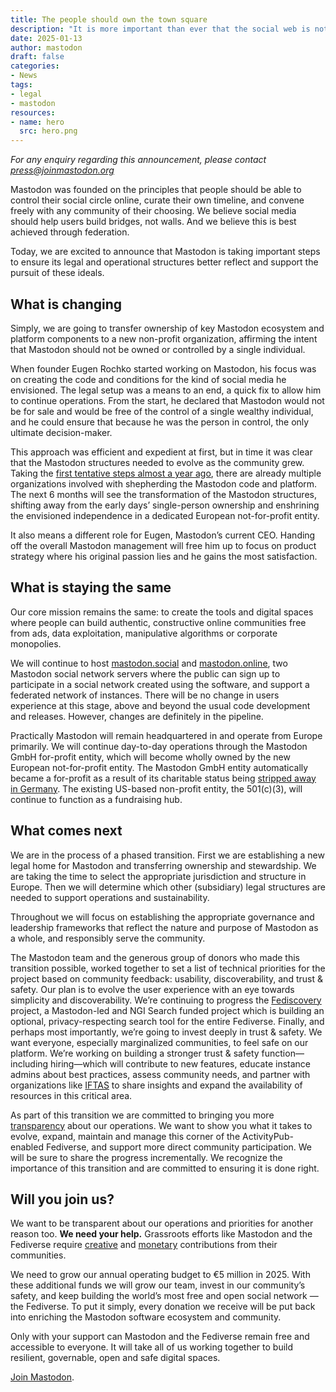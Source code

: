 ```yaml
---
title: The people should own the town square
description: "It is more important than ever that the social web is not controlled by corporations. Today, Mastodon is taking another step towards its founding ideals: independence and non-profit ownership. We're transferring ownership of key assets to a new European not-for-profit entity, ensuring our mission remains true to a decentralised social web, not corporate control."
date: 2025-01-13
author: mastodon
draft: false
categories:
- News
tags:
- legal
- mastodon
resources:
- name: hero
  src: hero.png
---
```


*For any enquiry regarding this announcement, please contact press@joinmastodon.org*

Mastodon was founded on the principles that people should be able to control their social circle online, curate their own timeline, and convene freely with any community of their choosing. We believe social media should help users build bridges, not walls. And we believe this is best achieved through federation.

Today, we are excited to announce that Mastodon is taking important steps to ensure its legal and operational structures better reflect and support the pursuit of these ideals.

## What is changing

Simply, we are going to transfer ownership of key Mastodon ecosystem and platform components to a new non-profit organization, affirming the intent that Mastodon should not be owned or controlled by a single individual.

When founder Eugen Rochko started working on Mastodon, his focus was on creating the code and conditions for the kind of social media he envisioned. The legal setup was a means to an end, a quick fix to allow him to continue operations. From the start, he declared that Mastodon would not be for sale and would be free of the control of a single wealthy individual, and he could ensure that because he was the person in control, the only ultimate decision-maker.

This approach was efficient and expedient at first, but in time it was clear that the Mastodon structures needed to evolve as the community grew. Taking the [first tentative steps almost a year ago](https://blog.joinmastodon.org/2024/04/mastodon-forms-new-u.s.-non-profit/), there are already multiple organizations involved with shepherding the Mastodon code and platform. The next 6 months will see the transformation of the Mastodon structures, shifting away from the early days’ single-person ownership and enshrining the envisioned independence in a dedicated European not-for-profit entity.

It also means a different role for Eugen, Mastodon’s current CEO. Handing off the overall Mastodon management will free him up to focus on product strategy where his original passion lies and he gains the most satisfaction.

## What is staying the same

Our core mission remains the same: to create the tools and digital spaces where people can build authentic, constructive online communities free from ads, data exploitation, manipulative algorithms or corporate monopolies.

We will continue to host [mastodon.social](http://mastodon.social) and [mastodon.online](https://mastodon.online/explore), two Mastodon social network servers where the public can sign up to participate in a social network created using the software, and support a federated network of instances. There will be no change in users experience at this stage, above and beyond the usual code development and releases. However, changes are definitely in the pipeline.

Practically Mastodon will remain headquartered in and operate from Europe primarily. We will continue day-to-day operations through the Mastodon GmbH for-profit entity, which will become wholly owned by the new European not-for-profit entity. The Mastodon GmbH entity automatically became a for-profit as a result of its charitable status being [stripped away in Germany](https://blog.joinmastodon.org/2024/04/mastodon-forms-new-u.s.-non-profit/#mastodons-non-profit-status-in-germany). The existing US-based non-profit entity, the 501(c)(3), will continue to function as a fundraising hub.

## What comes next

We are in the process of a phased transition. First we are establishing a new legal home for Mastodon and transferring ownership and stewardship. We are taking the time to select the appropriate jurisdiction and structure in Europe. Then we will determine which other (subsidiary) legal structures are needed to support operations and sustainability.

Throughout we will focus on establishing the appropriate governance and leadership frameworks that reflect the nature and purpose of Mastodon as a whole, and responsibly serve the community.

The Mastodon team and the generous group of donors who made this transition possible, worked together to set a list of technical priorities for the project based on community feedback: usability, discoverability, and trust & safety. Our plan is to evolve the user experience with an eye towards simplicity and discoverability. We’re continuing to progress the [Fediscovery](https://www.fediscovery.org/) project, a Mastodon-led and NGI Search funded project which is building an optional, privacy-respecting search tool for the entire Fediverse. Finally, and perhaps most importantly, we’re going to invest deeply in trust & safety. We want everyone, especially marginalized communities, to feel safe on our platform. We’re working on building a stronger trust & safety function—including hiring—which will contribute to new features, educate instance admins about best practices, assess community needs, and partner with organizations like [IFTAS](https://about.iftas.org/) to share insights and expand the availability of resources in this critical area.

As part of this transition we are committed to bringing you more [transparency](https://joinmastodon.org/reports/Mastodon%20Annual%20Report%202023.pdf) about our operations. We want to show you what it takes to evolve, expand, maintain and manage this corner of the ActivityPub-enabled Fediverse, and support more direct community participation. We will be sure to share the progress incrementally. We recognize the importance of this transition and are committed to ensuring it is done right.

## Will you join us?

We want to be transparent about our operations and priorities for another reason too. **We need your help.** Grassroots efforts like Mastodon and the Fediverse require [creative](https://github.com/mastodon/mastodon/blob/main/CONTRIBUTING.md) and [monetary](https://joinmastodon.org/sponsors) contributions from their communities.

We need to grow our annual operating budget to €5 million in 2025\. With these additional funds we will grow our team, invest in our community’s safety, and keep building the world’s most free and open social network — the Fediverse. To put it simply, every donation we receive will be put back into enriching the Mastodon software ecosystem and community.

Only with your support can Mastodon and the Fediverse remain free and accessible to everyone. It will take all of us working together to build resilient, governable, open and safe digital spaces.

[Join Mastodon](https://mastodon.social/auth/sign_up).
